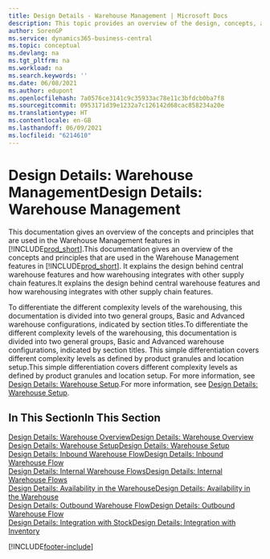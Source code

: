 ```yaml
---
title: Design Details - Warehouse Management | Microsoft Docs
description: This topic provides an overview of the design, concepts, and principles behind the Warehouse Management features in Business Central.
author: SorenGP
ms.service: dynamics365-business-central
ms.topic: conceptual
ms.devlang: na
ms.tgt_pltfrm: na
ms.workload: na
ms.search.keywords: ''
ms.date: 06/08/2021
ms.author: edupont
ms.openlocfilehash: 7a0576ce3141c9c35933ac78e11c3bfdcb0ba7f8
ms.sourcegitcommit: 0953171d39e1232a7c126142d68cac858234a20e
ms.translationtype: HT
ms.contentlocale: en-GB
ms.lasthandoff: 06/09/2021
ms.locfileid: "6214610"
---
```

# <a name="design-details-warehouse-management"></a><span data-ttu-id="fbdc6-103">Design Details: Warehouse Management</span><span class="sxs-lookup"><span data-stu-id="fbdc6-103">Design Details: Warehouse Management</span></span>
<span data-ttu-id="fbdc6-104">This documentation gives an overview of the concepts and principles that are used in the Warehouse Management features in [!INCLUDE[prod_short](includes/prod_short.md)].</span><span class="sxs-lookup"><span data-stu-id="fbdc6-104">This documentation gives an overview of the concepts and principles that are used in the Warehouse Management features in [!INCLUDE[prod_short](includes/prod_short.md)].</span></span> <span data-ttu-id="fbdc6-105">It explains the design behind central warehouse features and how warehousing integrates with other supply chain features.</span><span class="sxs-lookup"><span data-stu-id="fbdc6-105">It explains the design behind central warehouse features and how warehousing integrates with other supply chain features.</span></span>  

<span data-ttu-id="fbdc6-106">To differentiate the different complexity levels of the warehousing, this documentation is divided into two general groups, Basic and Advanced warehouse configurations, indicated by section titles.</span><span class="sxs-lookup"><span data-stu-id="fbdc6-106">To differentiate the different complexity levels of the warehousing, this documentation is divided into two general groups, Basic and Advanced warehouse configurations, indicated by section titles.</span></span> <span data-ttu-id="fbdc6-107">This simple differentiation covers different complexity levels as defined by product granules and location setup.</span><span class="sxs-lookup"><span data-stu-id="fbdc6-107">This simple differentiation covers different complexity levels as defined by product granules and location setup.</span></span> <span data-ttu-id="fbdc6-108">For more information, see [Design Details: Warehouse Setup](design-details-warehouse-setup.md).</span><span class="sxs-lookup"><span data-stu-id="fbdc6-108">For more information, see [Design Details: Warehouse Setup](design-details-warehouse-setup.md).</span></span>  

## <a name="in-this-section"></a><span data-ttu-id="fbdc6-109">In This Section</span><span class="sxs-lookup"><span data-stu-id="fbdc6-109">In This Section</span></span>  
[<span data-ttu-id="fbdc6-110">Design Details: Warehouse Overview</span><span class="sxs-lookup"><span data-stu-id="fbdc6-110">Design Details: Warehouse Overview</span></span>](design-details-warehouse-overview.md)  
[<span data-ttu-id="fbdc6-111">Design Details: Warehouse Setup</span><span class="sxs-lookup"><span data-stu-id="fbdc6-111">Design Details: Warehouse Setup</span></span>](design-details-warehouse-setup.md)  
[<span data-ttu-id="fbdc6-112">Design Details: Inbound Warehouse Flow</span><span class="sxs-lookup"><span data-stu-id="fbdc6-112">Design Details: Inbound Warehouse Flow</span></span>](design-details-inbound-warehouse-flow.md)  
[<span data-ttu-id="fbdc6-113">Design Details: Internal Warehouse Flows</span><span class="sxs-lookup"><span data-stu-id="fbdc6-113">Design Details: Internal Warehouse Flows</span></span>](design-details-internal-warehouse-flows.md)  
[<span data-ttu-id="fbdc6-114">Design Details: Availability in the Warehouse</span><span class="sxs-lookup"><span data-stu-id="fbdc6-114">Design Details: Availability in the Warehouse</span></span>](design-details-availability-in-the-warehouse.md)  
[<span data-ttu-id="fbdc6-115">Design Details: Outbound Warehouse Flow</span><span class="sxs-lookup"><span data-stu-id="fbdc6-115">Design Details: Outbound Warehouse Flow</span></span>](design-details-outbound-warehouse-flow.md)  
[<span data-ttu-id="fbdc6-116">Design Details: Integration with Stock</span><span class="sxs-lookup"><span data-stu-id="fbdc6-116">Design Details: Integration with Inventory</span></span>](design-details-integration-with-inventory.md)


[!INCLUDE[footer-include](includes/footer-banner.md)]